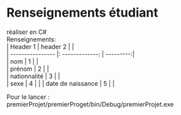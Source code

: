 # Renseignements étudiant

réaliser en C#     
Renseignements:      
| Header 1          |   header 2      |            |          
| ----------------  |: -------------: |  ---------:|   
| nom               |        1        |            |    
| prénom            |        2        |            |      
| nationnalité      |        3        |            |    
| sexe              |        4        |            |
| date de naissance |        5        |            |


Pour le lancer :     
premierProjet/premierProget/bin/Debug/premierProjet.exe
